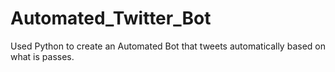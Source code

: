 # Automated_Twitter_Bot
Used Python to create an Automated Bot that tweets automatically based on what is passes.

